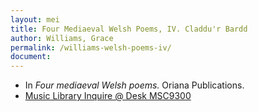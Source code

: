 ```yaml
---
layout: mei
title: Four Mediaeval Welsh Poems, IV. Claddu'r Bardd
author: Williams, Grace
permalink: /williams-welsh-poems-iv/
document:
---
```


- In *Four mediaeval Welsh poems.* Oriana Publications.
- <a href="https://tufts-primo.hosted.exlibrisgroup.com/permalink/f/bnf7qa/01TUN_ALMA21283969240003851" target="_blank">Music Library Inquire @ Desk MSC9300   </a>
